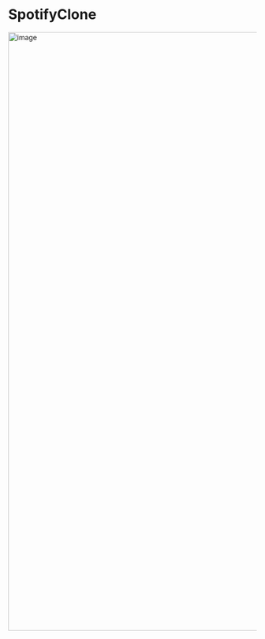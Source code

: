 # SpotifyClone

<img width="2519" height="1214" alt="image" src="https://github.com/user-attachments/assets/f3347e19-7f31-4c5b-9ac7-ab32027e6e5d" />
